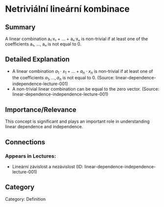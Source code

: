 # Netriviální lineární kombinace

## Summary
A linear combination a₁·x₁ + ... + aₙ·xₙ is non-trivial if at least one of the coefficients a₁, ..., aₙ is not equal to 0.

## Detailed Explanation
- A linear combination $a_1 \cdot x_1 + ... + a_n \cdot x_n$ is non-trivial if at least one of the coefficients $a_1, ..., a_n$ is not equal to 0.
  (Source: linear-dependence-independence-lecture-001)
- A non-trivial linear combination can be equal to the zero vector.
  (Source: linear-dependence-independence-lecture-001)

## Importance/Relevance
This concept is significant and plays an important role in understanding linear dependence and independence.

## Connections
### Appears in Lectures:
- Lineární závislost a nezávislost (ID: linear-dependence-independence-lecture-001)

## Category
Category: Definition